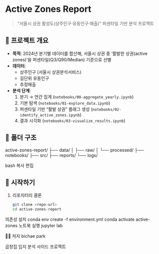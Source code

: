 # Active Zones Report

> “서울시 상권 활성도(상주인구·유동인구·매출)” 퍼센타일 기반 분석 프로젝트

## 📖 프로젝트 개요
- **목적**: 2024년 분기별 데이터를 합산해, 서울시 상권 중 ‘활발한 상권(active zones)’을 퍼센타일(Q3/Q90/Median) 기준으로 선별
- **데이터**:
  - 상주인구 (서울시 상권분석서비스)
  - 길단위 유동인구
  - 추정매출
- **분석 단계**:
  1. 분기 → 연간 집계 (`notebooks/00-aggregate_yearly.ipynb`)
  2. 기본 탐색 (`notebooks/01-explore_data.ipynb`)
  3. 퍼센타일 기반 “활발 상권” 플래그 생성 (`notebooks/02-identify_active_zones.ipynb`)
  4. 결과 시각화 (`notebooks/03-visualize_results.ipynb`)

## 📂 폴더 구조
active-zones-report/
├── data/
│ ├── raw/
│ └── processed/
├── notebooks/
├── src/
├── reports/
└── logs/

bash
복사
편집

## 🚀 시작하기
1. 리포지터리 클론  
   ```bash
   git clone <repo-url>
   cd active-zones-report

의존성 설치
conda env create -f environment.yml
conda activate active-zones
노트북 실행
jupyter lab

👩‍💻 저자
bichae park

곱창집 입지 분석 사이드 프로젝트
